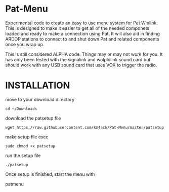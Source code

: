 # Pat-Menu
Experimental code to create an easy to use menu system for Pat Winlink. This is designed to make it easier to get all of the needed componets loaded and ready to make a connection using Pat.
It will also aid in finding ARDOP stations to connect to and shut down Pat and related components once you wrap up.

This is still considered ALPHA code. Things may or may not work for you. It has only been tested with the signalink and wolphilink sound card but should work with any USB sound card that uses VOX to trigger the radio.

# INSTALLATION

move to your download directory

    cd ~/Downloads

download the patsetup file

    wget https://raw.githubusercontent.com/km4ack/Pat-Menu/master/patsetup

make setup file exec

    sudo chmod +x patsetup

run the setup file

    ./patsetup

Once setup is finished, start the menu with

patmenu
